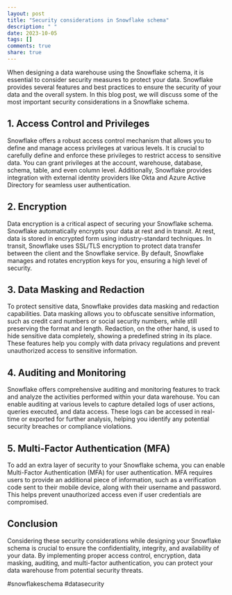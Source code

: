 ```yaml
---
layout: post
title: "Security considerations in Snowflake schema"
description: " "
date: 2023-10-05
tags: []
comments: true
share: true
---
```


When designing a data warehouse using the Snowflake schema, it is essential to consider security measures to protect your data. Snowflake provides several features and best practices to ensure the security of your data and the overall system. In this blog post, we will discuss some of the most important security considerations in a Snowflake schema.

## 1. Access Control and Privileges

Snowflake offers a robust access control mechanism that allows you to define and manage access privileges at various levels. It is crucial to carefully define and enforce these privileges to restrict access to sensitive data. You can grant privileges at the account, warehouse, database, schema, table, and even column level. Additionally, Snowflake provides integration with external identity providers like Okta and Azure Active Directory for seamless user authentication.

## 2. Encryption

Data encryption is a critical aspect of securing your Snowflake schema. Snowflake automatically encrypts your data at rest and in transit. At rest, data is stored in encrypted form using industry-standard techniques. In transit, Snowflake uses SSL/TLS encryption to protect data transfer between the client and the Snowflake service. By default, Snowflake manages and rotates encryption keys for you, ensuring a high level of security.

## 3. Data Masking and Redaction

To protect sensitive data, Snowflake provides data masking and redaction capabilities. Data masking allows you to obfuscate sensitive information, such as credit card numbers or social security numbers, while still preserving the format and length. Redaction, on the other hand, is used to hide sensitive data completely, showing a predefined string in its place. These features help you comply with data privacy regulations and prevent unauthorized access to sensitive information.

## 4. Auditing and Monitoring

Snowflake offers comprehensive auditing and monitoring features to track and analyze the activities performed within your data warehouse. You can enable auditing at various levels to capture detailed logs of user actions, queries executed, and data access. These logs can be accessed in real-time or exported for further analysis, helping you identify any potential security breaches or compliance violations.

## 5. Multi-Factor Authentication (MFA)

To add an extra layer of security to your Snowflake schema, you can enable Multi-Factor Authentication (MFA) for user authentication. MFA requires users to provide an additional piece of information, such as a verification code sent to their mobile device, along with their username and password. This helps prevent unauthorized access even if user credentials are compromised.

## Conclusion

Considering these security considerations while designing your Snowflake schema is crucial to ensure the confidentiality, integrity, and availability of your data. By implementing proper access control, encryption, data masking, auditing, and multi-factor authentication, you can protect your data warehouse from potential security threats.

#snowflakeschema #datasecurity